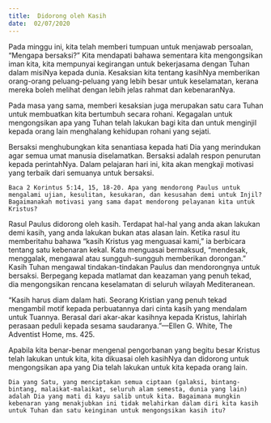 ```yaml
---
title:  Didorong oleh Kasih
date:  02/07/2020
---
```


Pada minggu ini, kita telah memberi tumpuan untuk menjawab persoalan, “Mengapa bersaksi?” Kita mendapati bahawa sementara kita mengongsikan iman kita, kita mempunyai kegirangan untuk bekerjasama dengan Tuhan dalam misiNya kepada dunia. Kesaksian kita tentang kasihNya memberikan orang-orang peluang-peluang yang lebih besar untuk keselamatan, kerana mereka boleh melihat dengan lebih jelas  rahmat dan kebenaranNya.

Pada masa yang sama, memberi kesaksian juga merupakan satu cara Tuhan untuk membuatkan kita bertumbuh secara rohani. Kegagalan untuk mengongsikan apa yang Tuhan telah lakukan bagi kita dan untuk menginjil kepada orang lain menghalang kehidupan rohani yang sejati.

Bersaksi menghubungkan kita senantiasa kepada hati Dia yang merindukan agar semua umat manusia diselamatkan. Bersaksi adalah respon penurutan kepada perintahNya. Dalam pelajaran hari ini, kita akan mengkaji motivasi yang terbaik dari semuanya untuk bersaksi.

`Baca 2 Korintus 5:14, 15, 18-20. Apa yang mendorong Paulus untuk mengalami ujian, kesulitan, kesukaran, dan kesusahan demi untuk Injil? Bagaimanakah motivasi yang sama dapat mendorong pelayanan kita untuk Kristus?`

Rasul Paulus didorong oleh kasih. Terdapat hal-hal yang anda akan lakukan demi kasih, yang anda lakukan bukan atas alasan lain. Ketika rasul itu memberitahu bahawa “kasih Kristus yag menguasai kami,” ia berbicara tentang satu kebenaran kekal. Kata menguasai bermaksud, “mendesak, menggalak, mengawal atau sungguh-sungguh memberikan dorongan.” Kasih Tuhan mengawal tindakan-tindakan Paulus dan mendorongnya untuk bersaksi. Berpegang kepada matlamat dan keazaman yang penuh tekad, dia mengongsikan rencana keselamatan di seluruh wilayah Mediteranean.

“Kasih harus diam dalam hati. Seorang Kristian yang penuh tekad mengambil motif kepada perbuatannya dari cinta kasih yang mendalam untuk Tuannya. Berasal dari akar-akar kasihnya kepada Kristus, lahirlah perasaan peduli kepada sesama saudaranya.”—Ellen G. White, The Adventist Home, ms. 425.

Apabila kita benar-benar mengenal pengorbanan yang begitu besar Kristus telah lakukan untuk kita, kita dikuasai oleh kasihNya dan didorong untuk mengongsikan apa yang Dia telah lakukan untuk kita kepada orang lain.

`Dia yang Satu, yang menciptakan semua ciptaan (galaksi, bintang-bintang, malaikat-malaikat, seluruh alam semesta, dunia yang lain) adalah Dia yang mati di kayu salib untuk kita. Bagaimana mungkin kebenaran yang menakjubkan ini tidak melahirkan dalam diri kita kasih untuk Tuhan dan satu keinginan untuk mengongsikan kasih itu?`